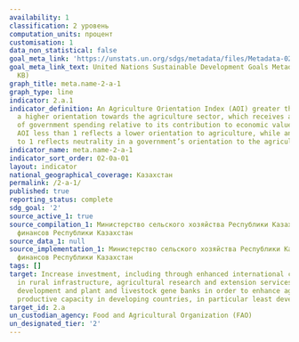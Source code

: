 ```yaml
---
availability: 1
classification: 2 уровень
computation_units: процент
customisation: 1
data_non_statistical: false
goal_meta_link: 'https://unstats.un.org/sdgs/metadata/files/Metadata-02-0A-01.pdf '
goal_meta_link_text: United Nations Sustainable Development Goals Metadata (PDF 223
  KB)
graph_title: meta.name-2-a-1
graph_type: line
indicator: 2.a.1
indicator_definition: An Agriculture Orientation Index (AOI) greater than 1 reflects
  a higher orientation towards the agriculture sector, which receives a higher share
  of government spending relative to its contribution to economic value-added. An
  AOI less than 1 reflects a lower orientation to agriculture, while an AOI equal
  to 1 reflects neutrality in a government’s orientation to the agriculture sector.
indicator_name: meta.name-2-a-1
indicator_sort_order: 02-0a-01
layout: indicator
national_geographical_coverage: Казахстан
permalink: /2-a-1/
published: true
reporting_status: complete
sdg_goal: '2'
source_active_1: true
source_compilation_1: Министерство сельского хозяйства Республики Казахстан, Министерство
  финансов Республики Казахстан
source_data_1: null
source_implementation_1: Министерство сельского хозяйства Республики Казахстан, Министерство
  финансов Республики Казахстан
tags: []
target: Increase investment, including through enhanced international cooperation,
  in rural infrastructure, agricultural research and extension services, technology
  development and plant and livestock gene banks in order to enhance agricultural
  productive capacity in developing countries, in particular least developed countries
target_id: 2.a
un_custodian_agency: Food and Agricultural Organization (FAO)
un_designated_tier: '2'
---
```

